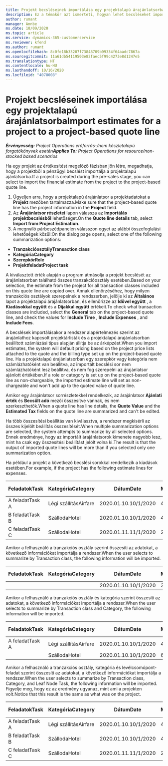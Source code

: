 ```yaml
---
title: Projekt becsléseinek importálása egy projektalapú árajánlatsorba
description: Ez a témakör azt ismerteti, hogyan lehet becsléseket importálni egy projektből egy árajánlatsorba.
author: rumant
manager: Annbe
ms.date: 10/09/2020
ms.topic: article
ms.service: dynamics-365-customerservice
ms.reviewer: kfend
ms.author: rumant
ms.openlocfilehash: 8c0fe18b33207f73848709b99334f64aadc7867a
ms.sourcegitcommit: 11a61db54119503e82faec5f99c4273e8d1247e5
ms.translationtype: HT
ms.contentlocale: hu-HU
ms.lasthandoff: 10/16/2020
ms.locfileid: "4078008"
---
```

# <a name="import-estimates-for-a-project-to-a-project-based-quote-line"></a><span data-ttu-id="7459d-103">Projekt becsléseinek importálása egy projektalapú árajánlatsorba</span><span class="sxs-lookup"><span data-stu-id="7459d-103">Import estimates for a project to a project-based quote line</span></span>

<span data-ttu-id="7459d-104">_**Érvényesség:** Project Operations erőforrás-/nem készletalapú forgatókönyvek esetén_</span><span class="sxs-lookup"><span data-stu-id="7459d-104">_**Applies To:** Project Operations for resource/non-stocked based scenarios_</span></span>


<span data-ttu-id="7459d-105">Ha egy projekt az értékesítést megelőző fázisban jön létre, megadhatja, hogy a projektből a pénzügyi becslést importálja a projektalapú ajánlatsorba.</span><span class="sxs-lookup"><span data-stu-id="7459d-105">If a project is created during the pre-sales stage, you can select to import the financial estimate from the project to the project-based quote line.</span></span>

1. <span data-ttu-id="7459d-106">Ügyeljen arra, hogy a projektalapú árajánlatsor a projektadatokat a **Projekt** mezőben tartalmazza.</span><span class="sxs-lookup"><span data-stu-id="7459d-106">Make sure that the project-based quote line has the project information in the **Project** field.</span></span>
2. <span data-ttu-id="7459d-107">Az **Árajánlatsor részletei** lapon válassza az **Importálás projektbecslésből** lehetőséget.</span><span class="sxs-lookup"><span data-stu-id="7459d-107">On the **Quote line details** tab, select **Import from Project Estimation**.</span></span>
3. <span data-ttu-id="7459d-108">A megnyíló párbeszédpanelen válasszon egyet az alábbi összefoglalási lehetőségek közül:</span><span class="sxs-lookup"><span data-stu-id="7459d-108">On the dialog page opens, select one of the following summarization options:</span></span>

  - <span data-ttu-id="7459d-109">**Tranzakcióosztály**</span><span class="sxs-lookup"><span data-stu-id="7459d-109">**Transaction class**</span></span>
  - <span data-ttu-id="7459d-110">**Kategória**</span><span class="sxs-lookup"><span data-stu-id="7459d-110">**Category**</span></span>
  - <span data-ttu-id="7459d-111">**Szerepkör**</span><span class="sxs-lookup"><span data-stu-id="7459d-111">**Role**</span></span> 
  - <span data-ttu-id="7459d-112">**Projektfeladat**</span><span class="sxs-lookup"><span data-stu-id="7459d-112">**Project task**</span></span>

<span data-ttu-id="7459d-113">A kiválasztott érték alapján a program átmásolja a projekt becslését az árajánlatsorban található összes tranzakcióosztály esetében.</span><span class="sxs-lookup"><span data-stu-id="7459d-113">Based on your selection, the estimate from the project for all transaction classes included on this quote line are copied over.</span></span> <span data-ttu-id="7459d-114">Annak ellenőrzéséhez, hogy milyen tranzakciós osztályok szerepelnek a rendszerben, jelölje ki az **Általános** lapot a projektalapú árajánlatsorban, és ellenőrizze az **Idővel együtt** , a **Kiadásokkal együtt** és a **Díjakkal együtt** értékeit.</span><span class="sxs-lookup"><span data-stu-id="7459d-114">To check what transaction classes are included, select the **General** tab on the project-based quote line, and check the values for **Include Time** , **Include Expenses** , and **Include Fees**.</span></span>

<span data-ttu-id="7459d-115">A becslések importálásakor a rendszer alapértelmezés szerint az árajánlathoz kapcsolt projektárlisták és a projektalapú árajánlatsorban beállított számlázási típus alapján állítja be az árképzést.</span><span class="sxs-lookup"><span data-stu-id="7459d-115">When you import estimates, the system will default pricing based on the project price lists attached to the quote and the billing type set up on the project-based quote line.</span></span> <span data-ttu-id="7459d-116">Ha a projektalapú érajánlatsorban egy szerepkör vagy kategória nem számlázhatóként van beállítva, az importált becslési sor nem számlázhatóként lesz beállítva, és nem fog szerepelni az árajánlatsor ajánlott értékében.</span><span class="sxs-lookup"><span data-stu-id="7459d-116">If a role or category is set up on the project-based quote line as non-chargeable, the imported estimate line will set as non-chargeable and won't add up to the quoted value of quote line.</span></span>

<span data-ttu-id="7459d-117">Amikor egy árajánlatsor sorrészletekkel rendelkezik, az árajánlatsor **Ajánlati érték** és **Becsült adó** mezői összesítve vannak, és nem szerkeszthetők.</span><span class="sxs-lookup"><span data-stu-id="7459d-117">When a quote line has line details, the **Quote Value** and the **Estimated Tax** fields on the quote line are summarized and can't be edited.</span></span>

<span data-ttu-id="7459d-118">Ha több összesítési beállítás van kiválasztva, a rendszer megkísérli az összes kijelölt beállítás összesítését.</span><span class="sxs-lookup"><span data-stu-id="7459d-118">When multiple summarization options are selected, the system attempts to summarize by all selected options.</span></span> <span data-ttu-id="7459d-119">Ennek eredménye, hogy az importált árajánlatsorok kimenete nagyobb lesz, mint ha csak egy összesítési beállítást jelölt volna ki.</span><span class="sxs-lookup"><span data-stu-id="7459d-119">The result is that the output of imported quote lines will be more than if you selected only one summarization option.</span></span>

<span data-ttu-id="7459d-120">Ha például a projekt a következő becslési sorokkal rendelkezik a kiadások esetében.</span><span class="sxs-lookup"><span data-stu-id="7459d-120">For example, if the project has the following estimate lines for expenses.</span></span>

| <span data-ttu-id="7459d-121">Feladatok</span><span class="sxs-lookup"><span data-stu-id="7459d-121">Task</span></span> | <span data-ttu-id="7459d-122">Kategória</span><span class="sxs-lookup"><span data-stu-id="7459d-122">Category</span></span> | <span data-ttu-id="7459d-123">Dátum</span><span class="sxs-lookup"><span data-stu-id="7459d-123">Date</span></span> | <span data-ttu-id="7459d-124">Mennyiség</span><span class="sxs-lookup"><span data-stu-id="7459d-124">Quantity</span></span> | <span data-ttu-id="7459d-125">Egységár</span><span class="sxs-lookup"><span data-stu-id="7459d-125">Unit price</span></span> | <span data-ttu-id="7459d-126">Mennyiség</span><span class="sxs-lookup"><span data-stu-id="7459d-126">Amount</span></span> |
| --- | --- | --- | --- | --- | --- |
| <span data-ttu-id="7459d-127">A feladat</span><span class="sxs-lookup"><span data-stu-id="7459d-127">Task A</span></span> | <span data-ttu-id="7459d-128">Légi szállítás</span><span class="sxs-lookup"><span data-stu-id="7459d-128">Airfare</span></span> | <span data-ttu-id="7459d-129">2020.01.10.</span><span class="sxs-lookup"><span data-stu-id="7459d-129">10/1/2020</span></span> | <span data-ttu-id="7459d-130">4</span><span class="sxs-lookup"><span data-stu-id="7459d-130">4</span></span> | <span data-ttu-id="7459d-131">400</span><span class="sxs-lookup"><span data-stu-id="7459d-131">400</span></span> | <span data-ttu-id="7459d-132">1600</span><span class="sxs-lookup"><span data-stu-id="7459d-132">1600</span></span> |
| <span data-ttu-id="7459d-133">B feladat</span><span class="sxs-lookup"><span data-stu-id="7459d-133">Task B</span></span> | <span data-ttu-id="7459d-134">Szálloda</span><span class="sxs-lookup"><span data-stu-id="7459d-134">Hotel</span></span> | <span data-ttu-id="7459d-135">2020.01.10.</span><span class="sxs-lookup"><span data-stu-id="7459d-135">10/1/2020</span></span> | <span data-ttu-id="7459d-136">4</span><span class="sxs-lookup"><span data-stu-id="7459d-136">4</span></span> | <span data-ttu-id="7459d-137">200</span><span class="sxs-lookup"><span data-stu-id="7459d-137">200</span></span> | <span data-ttu-id="7459d-138">800</span><span class="sxs-lookup"><span data-stu-id="7459d-138">800</span></span> |
| <span data-ttu-id="7459d-139">C feladat</span><span class="sxs-lookup"><span data-stu-id="7459d-139">Task C</span></span> | <span data-ttu-id="7459d-140">Szálloda</span><span class="sxs-lookup"><span data-stu-id="7459d-140">Hotel</span></span> | <span data-ttu-id="7459d-141">2020.01.11.</span><span class="sxs-lookup"><span data-stu-id="7459d-141">11/1/2020</span></span> | <span data-ttu-id="7459d-142">2</span><span class="sxs-lookup"><span data-stu-id="7459d-142">2</span></span> | <span data-ttu-id="7459d-143">200</span><span class="sxs-lookup"><span data-stu-id="7459d-143">200</span></span> | <span data-ttu-id="7459d-144">400</span><span class="sxs-lookup"><span data-stu-id="7459d-144">400</span></span> |

<span data-ttu-id="7459d-145">Amikor a felhasználó a tranzakciós osztály szerint összesíti az adatokat, a következő információkat importálja a rendszer.</span><span class="sxs-lookup"><span data-stu-id="7459d-145">When the user selects to summarize by Transaction class, the following information will be imported.</span></span>

| <span data-ttu-id="7459d-146">Feladatok</span><span class="sxs-lookup"><span data-stu-id="7459d-146">Task</span></span> | <span data-ttu-id="7459d-147">Kategória</span><span class="sxs-lookup"><span data-stu-id="7459d-147">Category</span></span> | <span data-ttu-id="7459d-148">Dátum</span><span class="sxs-lookup"><span data-stu-id="7459d-148">Date</span></span> | <span data-ttu-id="7459d-149">Mennyiség</span><span class="sxs-lookup"><span data-stu-id="7459d-149">Quantity</span></span> | <span data-ttu-id="7459d-150">Egységár</span><span class="sxs-lookup"><span data-stu-id="7459d-150">Unit price</span></span> | <span data-ttu-id="7459d-151">Mennyiség</span><span class="sxs-lookup"><span data-stu-id="7459d-151">Amount</span></span> |
| --- | --- | --- | --- | --- | --- |
| | | <span data-ttu-id="7459d-152">2020.01.10.</span><span class="sxs-lookup"><span data-stu-id="7459d-152">10/1/2020</span></span> | <span data-ttu-id="7459d-153">3.34</span><span class="sxs-lookup"><span data-stu-id="7459d-153">3.34</span></span> | <span data-ttu-id="7459d-154">840</span><span class="sxs-lookup"><span data-stu-id="7459d-154">840</span></span> | <span data-ttu-id="7459d-155">2800</span><span class="sxs-lookup"><span data-stu-id="7459d-155">2800</span></span> |

<span data-ttu-id="7459d-156">Amikor a felhasználó a tranzakciós osztály és kategória szerint összesíti az adatokat, a következő információkat importálja a rendszer.</span><span class="sxs-lookup"><span data-stu-id="7459d-156">When the user selects to summarize by Transaction class and Category, the following information will be imported.</span></span>

| <span data-ttu-id="7459d-157">Feladatok</span><span class="sxs-lookup"><span data-stu-id="7459d-157">Task</span></span> | <span data-ttu-id="7459d-158">Kategória</span><span class="sxs-lookup"><span data-stu-id="7459d-158">Category</span></span> | <span data-ttu-id="7459d-159">Dátum</span><span class="sxs-lookup"><span data-stu-id="7459d-159">Date</span></span> | <span data-ttu-id="7459d-160">Mennyiség</span><span class="sxs-lookup"><span data-stu-id="7459d-160">Quantity</span></span> | <span data-ttu-id="7459d-161">Egységár</span><span class="sxs-lookup"><span data-stu-id="7459d-161">Unit price</span></span> | <span data-ttu-id="7459d-162">Mennyiség</span><span class="sxs-lookup"><span data-stu-id="7459d-162">Amount</span></span> |
| --- | --- | --- | --- | --- | --- |
| <span data-ttu-id="7459d-163">A feladat</span><span class="sxs-lookup"><span data-stu-id="7459d-163">Task A</span></span> | <span data-ttu-id="7459d-164">Légi szállítás</span><span class="sxs-lookup"><span data-stu-id="7459d-164">Airfare</span></span> | <span data-ttu-id="7459d-165">2020.01.10.</span><span class="sxs-lookup"><span data-stu-id="7459d-165">10/1/2020</span></span> | <span data-ttu-id="7459d-166">4</span><span class="sxs-lookup"><span data-stu-id="7459d-166">4</span></span> | <span data-ttu-id="7459d-167">400</span><span class="sxs-lookup"><span data-stu-id="7459d-167">400</span></span> | <span data-ttu-id="7459d-168">1600</span><span class="sxs-lookup"><span data-stu-id="7459d-168">1600</span></span> |
| | <span data-ttu-id="7459d-169">Szálloda</span><span class="sxs-lookup"><span data-stu-id="7459d-169">Hotel</span></span> | <span data-ttu-id="7459d-170">2020.01.10.</span><span class="sxs-lookup"><span data-stu-id="7459d-170">10/1/2020</span></span> | <span data-ttu-id="7459d-171">6</span><span class="sxs-lookup"><span data-stu-id="7459d-171">6</span></span> | <span data-ttu-id="7459d-172">200</span><span class="sxs-lookup"><span data-stu-id="7459d-172">200</span></span> | <span data-ttu-id="7459d-173">1200</span><span class="sxs-lookup"><span data-stu-id="7459d-173">1200</span></span> |

<span data-ttu-id="7459d-174">Amikor a felhasználó a tranzakciós osztály, kategória és levélcsomópont-feladat szerint összesíti az adatokat, a következő információkat importálja a rendszer.</span><span class="sxs-lookup"><span data-stu-id="7459d-174">When the user selects to summarize by Transaction class, Category, and Leaf Node Task, the following information will be imported.</span></span> <span data-ttu-id="7459d-175">Figyelje meg, hogy ez az eredmény ugyanaz, mint ami a projekten volt.</span><span class="sxs-lookup"><span data-stu-id="7459d-175">Notice that this result is the same as what was on the project.</span></span>

| <span data-ttu-id="7459d-176">Feladatok</span><span class="sxs-lookup"><span data-stu-id="7459d-176">Task</span></span> | <span data-ttu-id="7459d-177">Kategória</span><span class="sxs-lookup"><span data-stu-id="7459d-177">Category</span></span> | <span data-ttu-id="7459d-178">Dátum</span><span class="sxs-lookup"><span data-stu-id="7459d-178">Date</span></span> | <span data-ttu-id="7459d-179">Mennyiség</span><span class="sxs-lookup"><span data-stu-id="7459d-179">Quantity</span></span> | <span data-ttu-id="7459d-180">Egységár</span><span class="sxs-lookup"><span data-stu-id="7459d-180">Unit price</span></span> | <span data-ttu-id="7459d-181">Mennyiség</span><span class="sxs-lookup"><span data-stu-id="7459d-181">Amount</span></span> |
| --- | --- | --- | --- | --- | --- |
| <span data-ttu-id="7459d-182">A feladat</span><span class="sxs-lookup"><span data-stu-id="7459d-182">Task A</span></span> | <span data-ttu-id="7459d-183">Légi szállítás</span><span class="sxs-lookup"><span data-stu-id="7459d-183">Airfare</span></span> | <span data-ttu-id="7459d-184">2020.01.10.</span><span class="sxs-lookup"><span data-stu-id="7459d-184">10/1/2020</span></span> | <span data-ttu-id="7459d-185">4</span><span class="sxs-lookup"><span data-stu-id="7459d-185">4</span></span> | <span data-ttu-id="7459d-186">400</span><span class="sxs-lookup"><span data-stu-id="7459d-186">400</span></span> | <span data-ttu-id="7459d-187">1600</span><span class="sxs-lookup"><span data-stu-id="7459d-187">1600</span></span> |
| <span data-ttu-id="7459d-188">B feladat</span><span class="sxs-lookup"><span data-stu-id="7459d-188">Task B</span></span> | <span data-ttu-id="7459d-189">Szálloda</span><span class="sxs-lookup"><span data-stu-id="7459d-189">Hotel</span></span> | <span data-ttu-id="7459d-190">2020.01.10.</span><span class="sxs-lookup"><span data-stu-id="7459d-190">10/1/2020</span></span> | <span data-ttu-id="7459d-191">4</span><span class="sxs-lookup"><span data-stu-id="7459d-191">4</span></span> | <span data-ttu-id="7459d-192">200</span><span class="sxs-lookup"><span data-stu-id="7459d-192">200</span></span> | <span data-ttu-id="7459d-193">800</span><span class="sxs-lookup"><span data-stu-id="7459d-193">800</span></span> |
| <span data-ttu-id="7459d-194">C feladat</span><span class="sxs-lookup"><span data-stu-id="7459d-194">Task C</span></span> | <span data-ttu-id="7459d-195">Szálloda</span><span class="sxs-lookup"><span data-stu-id="7459d-195">Hotel</span></span> | <span data-ttu-id="7459d-196">2020.01.11.</span><span class="sxs-lookup"><span data-stu-id="7459d-196">11/1/2020</span></span> | <span data-ttu-id="7459d-197">2</span><span class="sxs-lookup"><span data-stu-id="7459d-197">2</span></span> | <span data-ttu-id="7459d-198">200</span><span class="sxs-lookup"><span data-stu-id="7459d-198">200</span></span> | <span data-ttu-id="7459d-199">400</span><span class="sxs-lookup"><span data-stu-id="7459d-199">400</span></span> |
